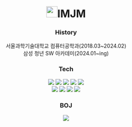 <h1 align="center"><img src="https://emojis.slackmojis.com/emojis/images/1531849430/4246/blob-sunglasses.gif?1531849430" width="30"/>IMJM</h1>
<h3 align="center">History</h3>
<p align="center">
    서울과학기술대학교 컴퓨터공학과(2018.03~2024.02)<br>
    삼성 청년 SW 아카데미(2024.01~ing) 
</p>
<h3 align="center">Tech</h3>
<p align="center">
<img src="https://img.shields.io/badge/java-%23ED8B00.svg?style=for-the-badge&logo=openjdk&logoColor=white"> 
<img src="https://img.shields.io/badge/springboot-6DB33F?style=for-the-badge&logo=springboot&logoColor=white">
    <img src="https://img.shields.io/badge/spring-6DB33F?style=for-the-badge&logo=spring&logoColor=white"> 
        <img src="https://img.shields.io/badge/MyBatis-000000?style=for-the-badge&logo=MyBatis&logoColor=white"> 
<img src="https://img.shields.io/badge/mysql-4479A1?style=for-the-badge&logo=mysql&logoColor=white"> 
<br>
<img src="https://img.shields.io/badge/javascript-%23323330.svg?style=for-the-badge&logo=javascript&logoColor=%23F7DF1E"> 
<img src="https://img.shields.io/badge/html5-%23E34F26.svg?style=for-the-badge&logo=html5&logoColor=white"> 
<img src="https://img.shields.io/badge/css3-%231572B6.svg?style=for-the-badge&logo=css3&logoColor=white">
<img src="https://img.shields.io/badge/bootstrap-%238511FA.svg?style=for-the-badge&logo=bootstrap&logoColor=white">
</p>
<h3 align="center">BOJ</h3>
<p align="center">
    <a href="https://solved.ac/junsk50/" align="center">
        <img src="http://mazassumnida.wtf/api/v2/generate_badge?boj=junsk50">
    </a>
</p>



